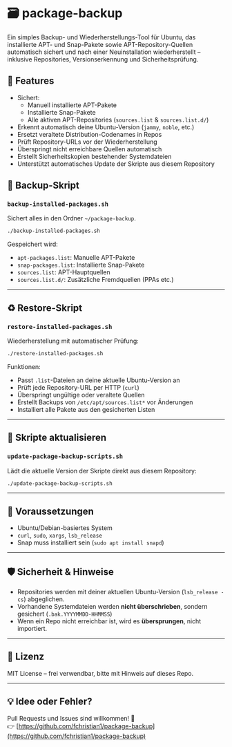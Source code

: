 
# 🗃️ package-backup

Ein simples Backup- und Wiederherstellungs-Tool für Ubuntu, das installierte APT- und Snap-Pakete sowie APT-Repository-Quellen automatisch sichert und nach einer Neuinstallation wiederherstellt – inklusive Repositories, Versionserkennung und Sicherheitsprüfung.

## 🚀 Features

- Sichert:
  - Manuell installierte APT-Pakete
  - Installierte Snap-Pakete
  - Alle aktiven APT-Repositories (`sources.list` & `sources.list.d/`)
- Erkennt automatisch deine Ubuntu-Version (`jammy`, `noble`, etc.)
- Ersetzt veraltete Distribution-Codenames in Repos
- Prüft Repository-URLs vor der Wiederherstellung
- Überspringt nicht erreichbare Quellen automatisch
- Erstellt Sicherheitskopien bestehender Systemdateien
- Unterstützt automatisches Update der Skripte aus diesem Repository

## 📁 Backup-Skript

### `backup-installed-packages.sh`

Sichert alles in den Ordner `~/package-backup`.

```bash
./backup-installed-packages.sh
```

Gespeichert wird:

- `apt-packages.list`: Manuelle APT-Pakete
- `snap-packages.list`: Installierte Snap-Pakete
- `sources.list`: APT-Hauptquellen
- `sources.list.d/`: Zusätzliche Fremdquellen (PPAs etc.)

---

## ♻️ Restore-Skript

### `restore-installed-packages.sh`

Wiederherstellung mit automatischer Prüfung:

```bash
./restore-installed-packages.sh
```

Funktionen:

- Passt `.list`-Dateien an deine aktuelle Ubuntu-Version an
- Prüft jede Repository-URL per HTTP (`curl`)
- Überspringt ungültige oder veraltete Quellen
- Erstellt Backups von `/etc/apt/sources.list*` vor Änderungen
- Installiert alle Pakete aus den gesicherten Listen

---

## 🔄 Skripte aktualisieren

### `update-package-backup-scripts.sh`

Lädt die aktuelle Version der Skripte direkt aus diesem Repository:

```bash
./update-package-backup-scripts.sh
```

---

## 🧰 Voraussetzungen

- Ubuntu/Debian-basiertes System
- `curl`, `sudo`, `xargs`, `lsb_release`
- Snap muss installiert sein (`sudo apt install snapd`)

---

## 🛡️ Sicherheit & Hinweise

- Repositories werden mit deiner aktuellen Ubuntu-Version (`lsb_release -cs`) abgeglichen.
- Vorhandene Systemdateien werden **nicht überschrieben**, sondern gesichert (`.bak.YYYYMMDD-HHMMSS`)
- Wenn ein Repo nicht erreichbar ist, wird es **übersprungen**, nicht importiert.

---

## 📝 Lizenz

MIT License – frei verwendbar, bitte mit Hinweis auf dieses Repo.

---

## 💡 Idee oder Fehler?

Pull Requests und Issues sind willkommen! 🎉  
👉 [https://github.com/fchristian1/package-backup](https://github.com/fchristian1/package-backup)
```